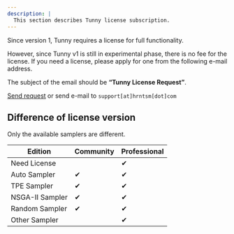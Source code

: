 ```yaml
---
description: |
  This section describes Tunny license subscription.
---
```


Since version 1,
Tunny requires a license for full functionality.

However, since Tunny v1 is still in experimental phase,
there is no fee for the license.
If you need a license, please apply for one from the following e-mail address.

The subject of the email should be **“Tunny License Request”**.

[Send request](mailto:support@hrntsm.com) or send e-mail to `support[at]hrntsm[dot]com`

## Difference of license version

Only the available samplers are different.

| Edition         | Community | Professional |
| --------------- | --------- | ------------ |
| Need License    |           | ✔            |
| Auto Sampler    | ✔         | ✔            |
| TPE Sampler     | ✔         | ✔            |
| NSGA-II Sampler | ✔         | ✔            |
| Random Sampler  | ✔         | ✔            |
| Other Sampler   |           | ✔            |
